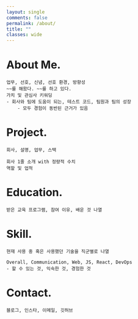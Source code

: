 ```yaml
---
layout: single
comments: false
permalink: /about/
title: ""
classes: wide
---
```


<h1>About Me<span class="period-mark">.</span></h1>

```
업무, 선호, 신념, 선호 환경, 방향성
~~를 해왔다. ~~를 하고 있다.
가치 및 관심사 키워딩
- 회사와 팀에 도움이 되는, 테스트 코드, 팀원과 팀의 성장
    - 모두 경험이 동반된 근거가 있음
```

<h1>Project<span class="period-mark">.</span></h1>

```
회사, 설명, 업무, 스택

회사 1줄 소개 with 정량적 수치
역할 및 업적
```

<h1>Education<span class="period-mark">.</span></h1>

```
받은 교육 프로그램, 참여 이유, 배운 것 나열
```

<h1>Skill<span class="period-mark">.</span></h1>

```
현재 사용 중 혹은 사용했던 기술을 직군별로 나열

Overall, Communication, Web, JS, React, DevOps
- 할 수 있는 것, 익숙한 것, 경험한 것
```

<h1>Contact<span class="period-mark">.</span></h1>

```
블로그, 인스타, 이메일, 깃허브
```
